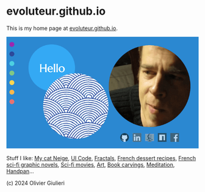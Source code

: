 # evoluteur.github.io

This is my home page at [evoluteur.github.io](http://evoluteur.github.io).

![Evoluteur](./pix/evoluteur-web.png)


Stuff I like: 
<a href="https://evoluteur.github.io/fun/neige.html">My cat Neige</a>,
<a href="https://evoluteur.github.io/#code">UI Code</a>,
<a href="https://evoluteur.github.io/#fractals">Fractals</a>,
<a href="https://evoluteur.github.io/recipes/desserts/creme-brulee.html">French dessert recipes</a>,
<a href="https://evoluteur.github.io/#comics">French sci-fi graphic novels</a>,
<a href="https://evoluteur.github.io/#movies">Sci-fi movies</a>,
<a href="https://evoluteur.github.io/#art">Art</a>,
<a href="https://evoluteur.github.io/fun/book-carvings.html">Book carvings</a>,
<a href="https://evoluteur.github.io/#meditation">Meditation</a>,
<a href="https://evoluteur.github.io/fun/handpan.html">Handpan</a>...

(c) 2024 Olivier Giulieri
